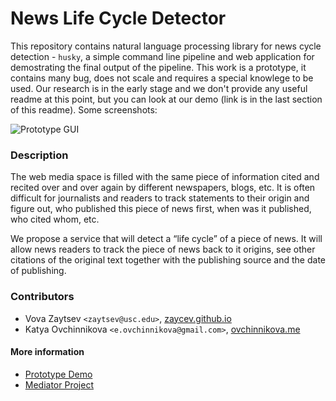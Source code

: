 News Life Cycle Detector
========================

This repository contains natural language processing library for news cycle detection - `husky`, a simple command line pipeline and web application for demostrating the final output of the pipeline. This work is a prototype, it contains many bug, does not scale and requires a special knowlege to be used. Our research is in the early stage and we don't provide any useful readme at this point, but you can look at our demo (link is in the last section of this readme). Some screenshots:

![Prototype GUI](https://raw.githubusercontent.com/MediaAnalysisTools/nlcd/dev/prototype.png)

### Description

The web media space is filled with the same piece of information cited and recited over and over again by different newspapers, blogs, etc. It is often difficult for journalists and readers to track statements to their origin and figure out, who published this piece of news first, when was it published, who cited whom, etc.

We propose a service that will detect a “life cycle” of a piece of news. It will allow news readers to track the piece of news back to it origins, see other citations of the original text together with the publishing source and the date of publishing.

### Contributors

* Vova Zaytsev `<zaytsev@usc.edu>`, [zaycev.github.io](http://zaycev.github.io/)
* Katya Ovchinnikova `<e.ovchinnikova@gmail.com>`, [ovchinnikova.me](http://ovchinnikova.me/)

#### More information

* [Prototype Demo](mediaanalysistools.github.io/app.html)
* [Mediator Project](mediaanalysistools.github.io)
